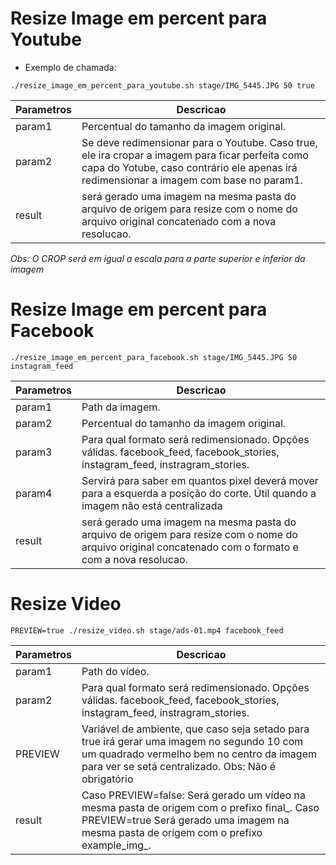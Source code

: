 # Resize Image em percent para Youtube
- Exemplo de chamada:
```
./resize_image_em_percent_para_youtube.sh stage/IMG_5445.JPG 50 true
```

| Parametros | Descricao |
| ------ | ----------- |
| param1 | Percentual do tamanho da imagem original. |
| param2 | Se deve redimensionar para o Youtube. Caso true, ele ira cropar a imagem para ficar perfeita como capa do Yotube, caso contrário ele apenas irá redimensionar a imagem com base no param1. |
| result    | será gerado uma imagem na mesma pasta do arquivo de origem para resize com o nome do arquivo original concatenado com a nova resolucao. |

*Obs: O CROP será em igual a escala para a parte superior e inferior da imagem*


# Resize Image em percent para Facebook

```
./resize_image_em_percent_para_facebook.sh stage/IMG_5445.JPG 50 instagram_feed
```
| Parametros | Descricao |
| ------ | ----------- |
| param1 | Path da imagem. |
| param2 | Percentual do tamanho da imagem original. |
| param3 | Para qual formato será redimensionado. Opções válidas. facebook_feed, facebook_stories, instagram_feed, instragram_stories. |
| param4 | Servirá para saber em quantos pixel deverá mover para a esquerda a posição do corte. Útil quando a imagem não está centralizada |
| result    | será gerado uma imagem na mesma pasta do arquivo de origem para resize com o nome do arquivo original concatenado com o formato e com a nova resolucao. |

# Resize Video

```
PREVIEW=true ./resize_video.sh stage/ads-01.mp4 facebook_feed
```
| Parametros | Descricao |
| ------ | ----------- |
| param1 | Path do vídeo. |
| param2 | Para qual formato será redimensionado. Opções válidas. facebook_feed, facebook_stories, instagram_feed, instragram_stories. |
| PREVIEW    | Variável de ambiente, que caso seja setado para true irá gerar uma imagem no segundo 10 com um quadrado vermelho bem no centro da imagem para ver se setá centralizado. Obs: Não é obrigatório |
| result    | Caso PREVIEW=false: Será gerado um vídeo na mesma pasta de origem com o prefixo final_. Caso PREVIEW=true  Será gerado uma imagem na mesma pasta de origem com o prefixo example_img_. |